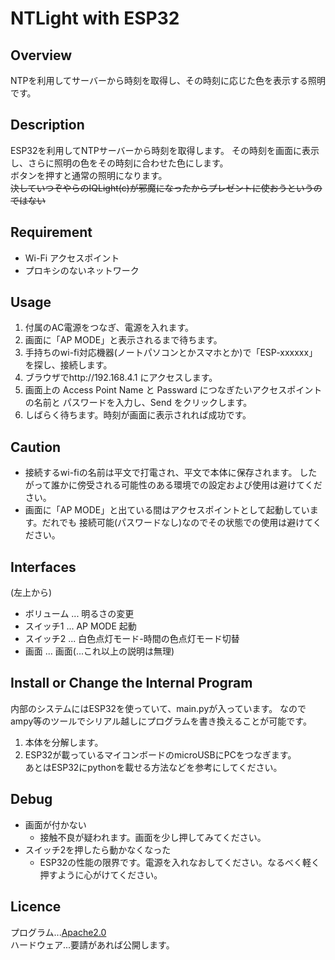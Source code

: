 # NTLight with ESP32

## Overview
NTPを利用してサーバーから時刻を取得し、その時刻に応じた色を表示する照明です。  

## Description
ESP32を利用してNTPサーバーから時刻を取得します。
その時刻を画面に表示し、さらに照明の色をその時刻に合わせた色にします。  
ボタンを押すと通常の照明になります。  
~~決していつぞやらのIQLight(c)が邪魔になったからプレゼントに使おうというのではない~~

## Requirement
* Wi-Fi アクセスポイント
* プロキシのないネットワーク  

## Usage
1. 付属のAC電源をつなぎ、電源を入れます。
2. 画面に「AP MODE」と表示されるまで待ちます。
3. 手持ちのwi-fi対応機器(ノートパソコンとかスマホとか)で「ESP-xxxxxx」を探し、接続します。
4. ブラウザでhttp://192.168.4.1 にアクセスします。
5. 画面上の Access Point Name と Passward につなぎたいアクセスポイントの名前と
パスワードを入力し、Send をクリックします。
6. しばらく待ちます。時刻が画面に表示されれば成功です。

## Caution
* 接続するwi-fiの名前は平文で打電され、平文で本体に保存されます。
したがって誰かに傍受される可能性のある環境での設定および使用は避けてください。
* 画面に「AP MODE」と出ている間はアクセスポイントとして起動しています。だれでも
接続可能(パスワードなし)なのでその状態での使用は避けてください。

## Interfaces
(左上から)  
* ボリューム ... 明るさの変更
* スイッチ1 ... AP MODE 起動
* スイッチ2 ... 白色点灯モード-時間の色点灯モード切替
* 画面 ... 画面(...これ以上の説明は無理)

## Install or Change the Internal Program
内部のシステムにはESP32を使っていて、main.pyが入っています。
なのでampy等のツールでシリアル越しにプログラムを書き換えることが可能です。  
1. 本体を分解します。
2. ESP32が載っているマイコンボードのmicroUSBにPCをつなぎます。  
あとはESP32にpythonを載せる方法などを参考にしてください。

## Debug
* 画面が付かない
  * 接触不良が疑われます。画面を少し押してみてください。
* スイッチ2を押したら動かなくなった
  * ESP32の性能の限界です。電源を入れなおしてください。なるべく軽く押すように心がけてください。

## Licence
プログラム...[Apache2.0](http://www.apache.org/licenses/)  
ハードウェア...要請があれば公開します。
